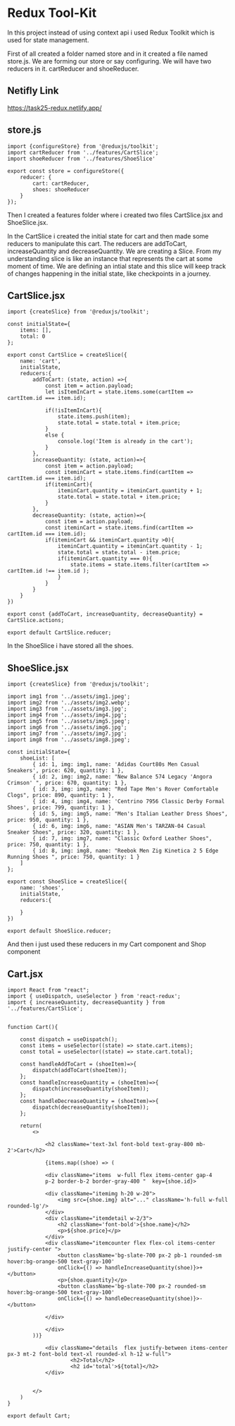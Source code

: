 # Redux Tool-Kit


In this project instead of using context api i used Redux Toolkit which is used for state management.

First of all created a folder named store and in it created a file named store.js.
We are forming our store or say configuring. We will have two reducers in it. 
cartReducer and shoeReducer.

## Netifly Link
https://task25-redux.netlify.app/


## store.js

    import {configureStore} from '@reduxjs/toolkit';
    import cartReducer from '../features/CartSlice';
    import shoeReducer from '../features/ShoeSlice'

    export const store = configureStore({
        reducer: {
            cart: cartReducer,
            shoes: shoeReducer
        }
    });

Then I created a features folder where i created two files CartSlice.jsx and ShoeSlice.jsx.

In the CartSlice i created the initial state for cart and then made some reducers to manipulate this cart.
The reducers are addToCart, increaseQuantity and decreaseQuantity.
We are creating a Slice. From my understanding slice is like an instance that represents the cart at some moment of time.
We are defining an intial state and this slice will keep track of changes happening in the initial state, like checkpoints in a journey.

## CartSlice.jsx

    import {createSlice} from '@reduxjs/toolkit';

    const initialState={
        items: [],
        total: 0
    };

    export const CartSlice = createSlice({
        name: 'cart',
        initialState,
        reducers:{
            addToCart: (state, action) =>{
                const item = action.payload;
                let isItemInCart = state.items.some(cartItem => cartItem.id === item.id);

                if(!isItemInCart){
                    state.items.push(item);
                    state.total = state.total + item.price;
                }
                else {
                    console.log('Item is already in the cart');
                }
            },
            increaseQuantity: (state, action)=>{
                const item = action.payload;
                const iteminCart = state.items.find(cartItem => cartItem.id === item.id);
                if(iteminCart){
                    iteminCart.quantity = iteminCart.quantity + 1;
                    state.total = state.total + item.price;
                }
            },
            decreaseQuantity: (state, action)=>{
                const item = action.payload;
                const iteminCart = state.items.find(cartItem => cartItem.id === item.id);
                if(iteminCart && iteminCart.quantity >0){
                    iteminCart.quantity = iteminCart.quantity - 1;
                    state.total = state.total - item.price;
                    if(iteminCart.quantity === 0){
                        state.items = state.items.filter(cartItem => cartItem.id !== item.id );
                    }
                }
            }
        }
    })

    export const {addToCart, increaseQuantity, decreaseQuantity} = CartSlice.actions;

    export default CartSlice.reducer;

In the ShoeSlice i have stored all the shoes.

## ShoeSlice.jsx


    import {createSlice} from '@reduxjs/toolkit';

    import img1 from '../assets/img1.jpeg';
    import img2 from '../assets/img2.webp';
    import img3 from '../assets/img3.jpg';
    import img4 from '../assets/img4.jpg';
    import img5 from '../assets/img5.jpeg';
    import img6 from '../assets/img6.jpg';
    import img7 from '../assets/img7.jpg';
    import img8 from '../assets/img8.jpeg';

    const initialState={
        shoeList: [
            { id: 1, img: img1, name: 'Adidas Court80s Men Casual Sneakers', price: 620, quantity: 1 },
            { id: 2, img: img2, name: "New Balance 574 Legacy 'Angora Crimson' ", price: 670, quantity: 1 },
            { id: 3, img: img3, name: "Red Tape Men's Rover Comfortable Clogs", price: 890, quantity: 1 },
            { id: 4, img: img4, name: 'Centrino 7956 Classic Derby Formal Shoes', price: 799, quantity: 1 },
            { id: 5, img: img5, name: "Men's Italian Leather Dress Shoes", price: 950, quantity: 1 },
            { id: 6, img: img6, name: "ASIAN Men's TARZAN-04 Casual Sneaker Shoes", price: 320, quantity: 1 },
            { id: 7, img: img7, name: "Classic Oxford Leather Shoes", price: 750, quantity: 1 },
            { id: 8, img: img8, name: "Reebok Men Zig Kinetica 2 5 Edge Running Shoes ", price: 750, quantity: 1 }
        ]
    };

    export const ShoeSlice = createSlice({
        name: 'shoes',
        initialState,
        reducers:{
            
        }
    })

    export default ShoeSlice.reducer;

And then i just used these reducers in my Cart component and Shop component

## Cart.jsx

    import React from "react";
    import { useDispatch, useSelector } from 'react-redux';
    import { increaseQuantity, decreaseQuantity } from '../features/CartSlice';


    function Cart(){

        const dispatch = useDispatch();
        const items = useSelector((state) => state.cart.items);
        const total = useSelector((state) => state.cart.total);

        const handleAddToCart = (shoeItem)=>{
            dispatch(addToCart(shoeItem));
        };
        const handleIncreaseQuantity = (shoeItem)=>{
            dispatch(increaseQuantity(shoeItem));
        };
        const handleDecreaseQuantity = (shoeItem)=>{
            dispatch(decreaseQuantity(shoeItem));
        };

        return(
            <>
            
                <h2 className='text-3xl font-bold text-gray-800 mb-2'>Cart</h2>

                {items.map((shoe) => (

                <div className="items  w-full flex items-center gap-4
                p-2 border-b-2 border-gray-400 "  key={shoe.id}>

                <div className="itemimg h-20 w-20">
                    <img src={shoe.img} alt="..." className='h-full w-full rounded-lg'/>
                </div>
                <div className="itemdetail w-2/3">
                    <h2 className='font-bold'>{shoe.name}</h2>
                    <p>${shoe.price}</p>
                </div>
                <div className="itemcounter flex flex-col items-center justify-center ">
                    <button className='bg-slate-700 px-2 pb-1 rounded-sm hover:bg-orange-500 text-gray-100' 
                    onClick={() => handleIncreaseQuantity(shoe)}>+</button>
                    <p>{shoe.quantity}</p>
                    <button className='bg-slate-700 px-2 rounded-sm hover:bg-orange-500 text-gray-100' 
                    onClick={() => handleDecreaseQuantity(shoe)}>-</button>
                
                </div>
                
                </div>
            ))}

                <div className="details  flex justify-between items-center px-3 mt-2 font-bold text-xl rounded-xl h-12 w-full">
                        <h2>Total</h2>
                        <h2 id='total'>${total}</h2>
                </div>
            
            
            </>
        )
    }

    export default Cart;

